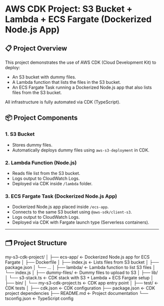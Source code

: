 # AWS CDK Project: S3 Bucket + Lambda + ECS Fargate (Dockerized Node.js App)

## 📋 Project Overview

This project demonstrates the use of AWS CDK (Cloud Development Kit) to deploy:
- An S3 bucket with dummy files.
- A Lambda function that lists the files in the S3 bucket.
- An ECS Fargate Task running a Dockerized Node.js app that also lists files from the S3 bucket.

All infrastructure is fully automated via CDK (TypeScript).

## 📦 Project Components

### 1. S3 Bucket
- Stores dummy files.
- Automatically deploys dummy files using `aws-s3-deployment` in CDK.

### 2. Lambda Function (Node.js)
- Reads file list from the S3 bucket.
- Logs output to CloudWatch Logs.
- Deployed via CDK inside `/lambda` folder.

### 3. ECS Fargate Task (Dockerized Node.js App)
- Dockerized Node.js app placed inside `/ecs-app`.
- Connects to the same S3 bucket using `@aws-sdk/client-s3`.
- Logs output to CloudWatch Logs.
- Deployed via CDK with Fargate launch type (Serverless containers).

---

## 🗂️ Project Structure
my-s3-cdk-project/
│
├── ecs-app/ ← Dockerized Node.js app for ECS Fargate
│ ├── Dockerfile
│ ├── index.js ← Lists files from S3 bucket
│ ├── package.json
│ └── ...
│
├── lambda/ ← Lambda function to list S3 files
│ └── index.js
│
├── dummy-files/ ← Dummy files to upload to S3
│
├── lib/
│ └── s3-stack.ts ← CDK stack with S3 + Lambda + ECS Fargate setup
│
├── bin/
│ └── my-s3-cdk-project.ts ← CDK app entry point
│
├── test/ ← CDK tests
│
├── cdk.json ← CDK configuration
├── package.json ← CDK project dependencies
├── README.md ← Project documentation
└── tsconfig.json ← TypeScript config
